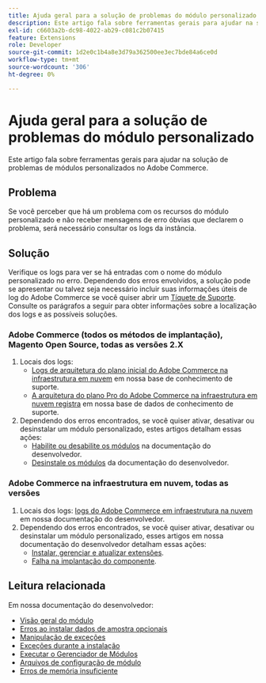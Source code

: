 ```yaml
---
title: Ajuda geral para a solução de problemas do módulo personalizado
description: Este artigo fala sobre ferramentas gerais para ajudar na solução de problemas de módulos personalizados no Adobe Commerce.
exl-id: c6603a2b-dc98-4022-ab29-c081c2b07415
feature: Extensions
role: Developer
source-git-commit: 1d2e0c1b4a8e3d79a362500ee3ec7bde84a6ce0d
workflow-type: tm+mt
source-wordcount: '306'
ht-degree: 0%

---
```


# Ajuda geral para a solução de problemas do módulo personalizado

Este artigo fala sobre ferramentas gerais para ajudar na solução de problemas de módulos personalizados no Adobe Commerce.

## Problema

Se você perceber que há um problema com os recursos do módulo personalizado e não receber mensagens de erro óbvias que declarem o problema, será necessário consultar os logs da instância.

## Solução

Verifique os logs para ver se há entradas com o nome do módulo personalizado no erro.  Dependendo dos erros envolvidos, a solução pode se apresentar ou talvez seja necessário incluir suas informações úteis de log do Adobe Commerce se você quiser abrir um [Tíquete de Suporte](/help/help-center-guide/help-center/magento-help-center-user-guide.md#submit-ticket). Consulte os parágrafos a seguir para obter informações sobre a localização dos logs e as possíveis soluções.

### Adobe Commerce (todos os métodos de implantação), Magento Open Source, todas as versões 2.X

1. Locais dos logs:
   * [Logs de arquitetura do plano inicial do Adobe Commerce na infraestrutura em nuvem](/help/how-to/general/log-locations-directories-for-starter-plan.md) em nossa base de conhecimento de suporte.
   * [A arquitetura do plano Pro do Adobe Commerce na infraestrutura em nuvem registra](/help/how-to/general/log-locations-directories-for-pro-plan-integration-staging-production.md) em nossa base de dados de conhecimento de suporte.
1. Dependendo dos erros encontrados, se você quiser ativar, desativar ou desinstalar um módulo personalizado, estes artigos detalham essas ações:
   * [Habilite ou desabilite os módulos](https://devdocs.magento.com/guides/v2.3/install-gde/install/cli/install-cli-subcommands-enable.html) na documentação do desenvolvedor.
   * [Desinstale os módulos](https://devdocs.magento.com/guides/v2.3/install-gde/install/cli/install-cli-uninstall-mods.html) da documentação do desenvolvedor.

### Adobe Commerce na infraestrutura em nuvem, todas as versões

1. Locais dos logs: [logs do Adobe Commerce em infraestrutura na nuvem](https://devdocs.magento.com/guides/v2.3/cloud/trouble/environments-logs.html) em nossa documentação do desenvolvedor.
1. Dependendo dos erros encontrados, se você quiser ativar, desativar ou desinstalar um módulo personalizado, esses artigos em nossa documentação do desenvolvedor detalham essas ações:
   * [Instalar, gerenciar e atualizar extensões](https://devdocs.magento.com/guides/v2.3/cloud/howtos/install-components.html).
   * [Falha na implantação do componente](https://devdocs.magento.com/guides/v2.3/cloud/trouble/trouble_comp-deploy-fail.html).

## Leitura relacionada

Em nossa documentação do desenvolvedor:

* [Visão geral do módulo](https://devdocs.magento.com/guides/v2.3/architecture/archi_perspectives/components/modules/mod_intro.html)
* [Erros ao instalar dados de amostra opcionais](https://devdocs.magento.com/guides/v2.3/install-gde/trouble/tshoot_sample-data.html)
* [Manipulação de exceções](https://devdocs.magento.com/guides/v2.3/graphql/develop/exceptions.html)
* [Exceções durante a instalação](https://devdocs.magento.com/guides/v2.3/install-gde/trouble/tshoot_exceptions.html)
* [Executar o Gerenciador de Módulos](https://devdocs.magento.com/guides/v2.3/comp-mgr/module-man/compman-checklist.html)
* [Arquivos de configuração de módulo](https://devdocs.magento.com/guides/v2.3/config-guide/config/config-files.html)
* [Erros de memória insuficiente](https://devdocs.magento.com/guides/v2.3/comp-mgr/trouble/cman/out-of-memory.html)
